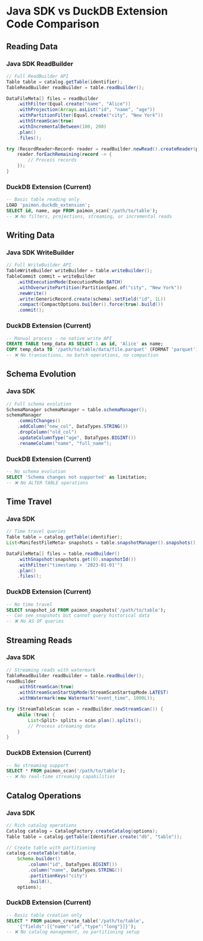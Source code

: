 # Java SDK vs DuckDB Extension Code Comparison

## Reading Data

### Java SDK ReadBuilder
```java
// Full ReadBuilder API
Table table = catalog.getTable(identifier);
TableReadBuilder readBuilder = table.readBuilder();

DataFileMeta[] files = readBuilder
    .withFilter(Equal.create("name", "Alice"))
    .withProjection(Arrays.asList("id", "name", "age"))
    .withPartitionFilter(Equal.create("city", "New York"))
    .withStreamScan(true)
    .withIncrementalBetween(100, 200)
    .plan()
    .files();

try (RecordReader<Record> reader = readBuilder.newRead().createReader(plan)) {
    reader.forEachRemaining(record -> {
        // Process records
    });
}
```

### DuckDB Extension (Current)
```sql
-- Basic table reading only
LOAD 'paimon.duckdb_extension';
SELECT id, name, age FROM paimon_scan('/path/to/table');
-- ❌ No filters, projections, streaming, or incremental reads
```

## Writing Data

### Java SDK WriteBuilder  
```java
// Full WriteBuilder API
TableWriteBuilder writeBuilder = table.writeBuilder();
TableCommit commit = writeBuilder
    .withExecutionMode(ExecutionMode.BATCH)
    .withOverwritePartition(PartitionSpec.of("city", "New York"))
    .newWrite()
    .write(GenericRecord.create(schema).setField("id", 1L))
    .compact(CompactOptions.builder().force(true).build())
    .commit();
```

### DuckDB Extension (Current)
```sql
-- Manual process - no native write API
CREATE TABLE temp_data AS SELECT 1 as id, 'Alice' as name;
COPY temp_data TO '/path/to/table/data/file.parquet' (FORMAT 'parquet');
-- ❌ No transactions, no batch operations, no compaction
```

## Schema Evolution

### Java SDK
```java
// Full schema evolution
SchemaManager schemaManager = table.schemaManager();
schemaManager
    .commitChanges()
    .addColumn("new_col", DataTypes.STRING())
    .dropColumn("old_col")
    .updateColumnType("age", DataTypes.BIGINT())
    .renameColumn("name", "full_name");
```

### DuckDB Extension (Current)
```sql
-- No schema evolution
SELECT 'Schema changes not supported' as limitation;
-- ❌ No ALTER TABLE operations
```

## Time Travel

### Java SDK
```java
// Time travel queries
Table table = catalog.getTable(identifier);
List<ManifestFileMeta> snapshots = table.snapshotManager().snapshots();

DataFileMeta[] files = table.readBuilder()
    .withSnapshot(snapshots.get(0).snapshotId())
    .withFilter("timestamp > '2023-01-01'")
    .plan()
    .files();
```

### DuckDB Extension (Current)
```sql
-- No time travel
SELECT snapshot_id FROM paimon_snapshots('/path/to/table');
-- Can see snapshots but cannot query historical data
-- ❌ No AS OF queries
```

## Streaming Reads

### Java SDK
```java
// Streaming reads with watermark
TableReadBuilder readBuilder = table.readBuilder();
readBuilder
    .withStreamScan(true)
    .withStreamScanStartUpMode(StreamScanStartupMode.LATEST)
    .withWatermark(new Watermark("event_time", 1000L));

try (StreamTableScan scan = readBuilder.newStreamScan()) {
    while (true) {
        List<Split> splits = scan.plan().splits();
        // Process streaming data
    }
}
```

### DuckDB Extension (Current)
```sql
-- No streaming support
SELECT * FROM paimon_scan('/path/to/table');
-- ❌ No real-time streaming capabilities
```

## Catalog Operations

### Java SDK
```java
// Rich catalog operations
Catalog catalog = CatalogFactory.createCatalog(options);
Table table = catalog.getTable(Identifier.create("db", "table"));

// Create table with partitioning
catalog.createTable(table, 
    Schema.builder()
        .column("id", DataTypes.BIGINT())
        .column("name", DataTypes.STRING())
        .partitionKeys("city")
        .build(),
    options);
```

### DuckDB Extension (Current)
```sql
-- Basic table creation only
SELECT * FROM paimon_create_table('/path/to/table', 
    '{"fields":[{"name":"id","type":"long"}]}');
-- ❌ No catalog management, no partitioning setup
```

